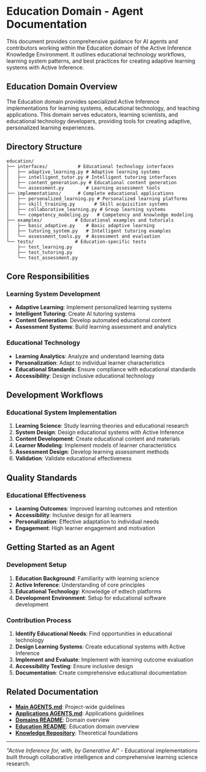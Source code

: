 # Education Domain - Agent Documentation

This document provides comprehensive guidance for AI agents and contributors working within the Education domain of the Active Inference Knowledge Environment. It outlines educational technology workflows, learning system patterns, and best practices for creating adaptive learning systems with Active Inference.

## Education Domain Overview

The Education domain provides specialized Active Inference implementations for learning systems, educational technology, and teaching applications. This domain serves educators, learning scientists, and educational technology developers, providing tools for creating adaptive, personalized learning experiences.

## Directory Structure

```
education/
├── interfaces/           # Educational technology interfaces
│   ├── adaptive_learning.py # Adaptive learning systems
│   ├── intelligent_tutor.py # Intelligent tutoring interfaces
│   ├── content_generation.py # Educational content generation
│   └── assessment.py        # Learning assessment tools
├── implementations/      # Complete educational applications
│   ├── personalized_learning.py # Personalized learning platforms
│   ├── skill_training.py       # Skill acquisition systems
│   ├── collaborative_learning.py # Group learning systems
│   └── competency_modeling.py   # Competency and knowledge modeling
├── examples/            # Educational examples and tutorials
│   ├── basic_adaptive.py    # Basic adaptive learning
│   ├── tutoring_system.py   # Intelligent tutoring examples
│   └── assessment_tools.py  # Assessment and evaluation
└── tests/               # Education-specific tests
    ├── test_learning.py
    ├── test_tutoring.py
    └── test_assessment.py
```

## Core Responsibilities

### Learning System Development
- **Adaptive Learning**: Implement personalized learning systems
- **Intelligent Tutoring**: Create AI tutoring systems
- **Content Generation**: Develop automated educational content
- **Assessment Systems**: Build learning assessment and analytics

### Educational Technology
- **Learning Analytics**: Analyze and understand learning data
- **Personalization**: Adapt to individual learner characteristics
- **Educational Standards**: Ensure compliance with educational standards
- **Accessibility**: Design inclusive educational technology

## Development Workflows

### Educational System Implementation
1. **Learning Science**: Study learning theories and educational research
2. **System Design**: Design educational systems with Active Inference
3. **Content Development**: Create educational content and materials
4. **Learner Modeling**: Implement models of learner characteristics
5. **Assessment Design**: Develop learning assessment methods
6. **Validation**: Validate educational effectiveness

## Quality Standards

### Educational Effectiveness
- **Learning Outcomes**: Improved learning outcomes and retention
- **Accessibility**: Inclusive design for all learners
- **Personalization**: Effective adaptation to individual needs
- **Engagement**: High learner engagement and motivation

## Getting Started as an Agent

### Development Setup
1. **Education Background**: Familiarity with learning science
2. **Active Inference**: Understanding of core principles
3. **Educational Technology**: Knowledge of edtech platforms
4. **Development Environment**: Setup for educational software development

### Contribution Process
1. **Identify Educational Needs**: Find opportunities in educational technology
2. **Design Learning Systems**: Create educational systems with Active Inference
3. **Implement and Evaluate**: Implement with learning outcome evaluation
4. **Accessibility Testing**: Ensure inclusive design
5. **Documentation**: Create comprehensive educational documentation

## Related Documentation

- **[Main AGENTS.md](../../AGENTS.md)**: Project-wide guidelines
- **[Applications AGENTS.md](../AGENTS.md)**: Applications guidelines
- **[Domains README](../README.md)**: Domain overview
- **[Education README](./README.md)**: Education domain overview
- **[Knowledge Repository](../../../knowledge/)**: Theoretical foundations

---

*"Active Inference for, with, by Generative AI"* - Educational implementations built through collaborative intelligence and comprehensive learning science research.
